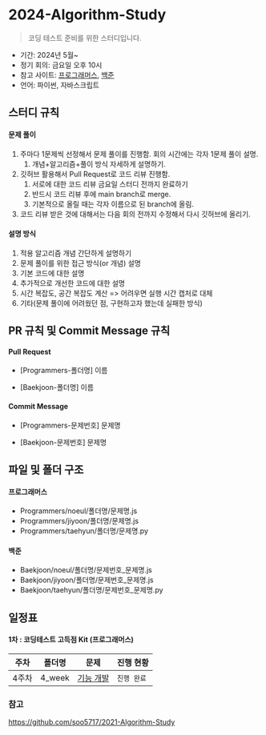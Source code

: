 # 2024-Algorithm-Study

> 코딩 테스트 준비를 위한 스터디입니다. 

- 기간: 2024년 5월~
- 정기 회의: 금요일 오후 10시
- 참고 사이트: [프로그래머스](https://programmers.co.kr/learn/challenges), [백준](https://www.acmicpc.net/)
- 언어: 파이썬, 자바스크립트

## 스터디 규칙 

#### 문제 풀이

1. 주마다 1문제씩 선정해서 문제 풀이를 진행함. 회의 시간에는 각자 1문제 풀이 설명.
   1. 개념+알고리즘+풀이 방식 자세하게 설명하기. 
2. 깃허브 활용해서 Pull Request로 코드 리뷰 진행함.
   1. 서로에 대한 코드 리뷰 금요일 스터디 전까지 완료하기 
   2. 반드시 코드 리뷰 후에 main branch로 merge.
   3. 기본적으로 올릴 때는 각자 이름으로 된 branch에 올림.
3. 코드 리뷰 받은 것에 대해서는 다음 회의 전까지 수정해서 다시 깃허브에 올리기.

#### 설명 방식

1. 적용 알고리즘 개념 간단하게 설명하기
2. 문제 풀이를 위한 접근 방식(or 개념) 설명
3. 기본 코드에 대한 설명
4. 추가적으로 개선한 코드에 대한 설명
5. 시간 복잡도, 공간 복잡도 계산 => 어려우면 실행 시간 캡처로 대체
6. 기타(문제 풀이에 어려웠던 점, 구현하고자 했는데 실패한 방식)

## PR 규칙 및 Commit Message 규칙

#### Pull Request

- [Programmers-폴더명] 이름

- [Baekjoon-폴더명] 이름

#### Commit Message

- [Programmers-문제번호] 문제명

- [Baekjoon-문제번호] 문제명

## 파일 및 폴더 구조

#### 프로그래머스

- Programmers/noeul/폴더명/문제명.js
- Programmers/jiyoon/폴더명/문제명.js
- Programmers/taehyun/폴더명/문제명.py

#### 백준

- Baekjoon/noeul/폴더명/문제번호_문제명.js
- Baekjoon/jiyoon/폴더명/문제번호_문제명.js
- Baekjoon/taehyun/폴더명/문제번호_문제명.py

## 일정표

#### 1차 : 코딩테스트 고득점 Kit (프로그래머스)

| **주차** | **폴더명**          | **문제**                                                   | **진행 현황** |
| -------- | ------------------- | ------------------------------------------------------------ | ------------- |
| 4주차   | 4_week               | [기능 개발]((https://school.programmers.co.kr/learn/courses/30/lessons/42586)) | `진행 완료`  |

### 참고 
https://github.com/soo5717/2021-Algorithm-Study
